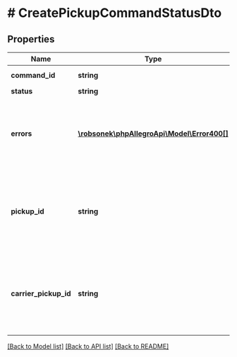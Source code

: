 # # CreatePickupCommandStatusDto

## Properties

Name | Type | Description | Notes
------------ | ------------- | ------------- | -------------
**command_id** | **string** | Command UUID | [optional]
**status** | **string** |  | [optional]
**errors** | [**\robsonek\phpAllegroApi\Model\Error400[]**](Error400.md) | List of errors. Available only, if operation finished with ERROR. | [optional]
**pickup_id** | **string** | Generated internal pickup ID. Available only, if operation finished with SUCCESS. | [optional]
**carrier_pickup_id** | **string** | Generated Carrier Pickup ID. Available only, if operation finished with SUCCESS. | [optional]

[[Back to Model list]](../../README.md#models) [[Back to API list]](../../README.md#endpoints) [[Back to README]](../../README.md)
